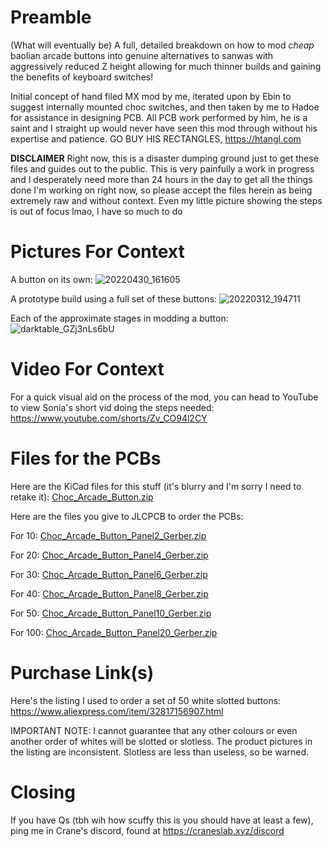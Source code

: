 # Preamble
(What will eventually be) A full, detailed breakdown on how to mod *cheap* baolian arcade buttons into genuine alternatives to sanwas with aggressively reduced Z height allowing for much thinner builds and gaining the benefits of keyboard switches!

Initial concept of hand filed MX mod by me, iterated upon by Ebin to suggest internally mounted choc switches, and then taken by me to Hadoe for assistance in designing PCB. All PCB work performed by him, he is a saint and I straight up would never have seen this mod through without his expertise and patience. GO BUY HIS RECTANGLES, https://htangl.com

**DISCLAIMER**
Right now, this is a disaster dumping ground just to get these files and guides out to the public. This is very painfully a work in progress and I desperately need more than 24 hours in the day to get all the things done I'm working on right now, so please accept the files herein as being extremely raw and without context. Even my little picture showing the steps is out of focus lmao, I have so much to do

# Pictures For Context

A button on its own:
![20220430_161605](https://user-images.githubusercontent.com/96904158/166160730-0c340a64-b6c7-4dd5-8a77-0e120ccc4847.jpg)

A prototype build using a full set of these buttons:
![20220312_194711](https://user-images.githubusercontent.com/96904158/166160747-1ad854fa-c7a3-4fb0-907f-2b0d2b0a46dc.jpg)

Each of the approximate stages in modding a button:
![darktable_GZj3nLs6bU](https://user-images.githubusercontent.com/96904158/166160617-fee3a8d4-3d13-40c9-a30d-eb6424cdf37e.jpg)

# Video For Context

For a quick visual aid on the process of the mod, you can head to YouTube to view Sonia's short vid doing the steps needed: https://www.youtube.com/shorts/Zv_CO94l2CY

# Files for the PCBs
Here are the KiCad files for this stuff (it's blurry and I'm sorry I need to retake it):
[Choc_Arcade_Button.zip](https://github.com/Ryanemzed/Bao-Button-Mods/files/8599553/Choc_Arcade_Button.zip)


Here are the files you give to JLCPCB to order the PCBs:

For 10: [Choc_Arcade_Button_Panel2_Gerber.zip](https://github.com/Ryanemzed/Bao-Button-Mods/files/8599558/Choc_Arcade_Button_Panel2_Gerber.zip)

For 20: [Choc_Arcade_Button_Panel4_Gerber.zip](https://github.com/Ryanemzed/Bao-Button-Mods/files/8599559/Choc_Arcade_Button_Panel4_Gerber.zip)

For 30: [Choc_Arcade_Button_Panel6_Gerber.zip](https://github.com/Ryanemzed/Bao-Button-Mods/files/8599561/Choc_Arcade_Button_Panel6_Gerber.zip)

For 40: [Choc_Arcade_Button_Panel8_Gerber.zip](https://github.com/Ryanemzed/Bao-Button-Mods/files/8599566/Choc_Arcade_Button_Panel8_Gerber.zip)

For 50: [Choc_Arcade_Button_Panel10_Gerber.zip](https://github.com/Ryanemzed/Bao-Button-Mods/files/8599560/Choc_Arcade_Button_Panel10_Gerber.zip)

For 100: [Choc_Arcade_Button_Panel20_Gerber.zip](https://github.com/Ryanemzed/Bao-Button-Mods/files/8599568/Choc_Arcade_Button_Panel20_Gerber.zip)


# Purchase Link(s)
Here's the listing I used to order a set of 50 white slotted buttons: https://www.aliexpress.com/item/32817156907.html

IMPORTANT NOTE: I cannot guarantee that any other colours or even another order of whites will be slotted or slotless. The product pictures in the listing are inconsistent. Slotless are less than useless, so be warned.

# Closing
If you have Qs (tbh wih how scuffy this is you should have at least a few), ping me in Crane's discord, found at https://craneslab.xyz/discord






